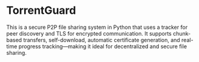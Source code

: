 # TorrentGuard
This is a secure P2P file sharing system in Python that uses a tracker for peer discovery and TLS for encrypted communication. It supports chunk-based transfers, self-download, automatic certificate generation, and real-time progress tracking—making it ideal for decentralized and secure file sharing.
